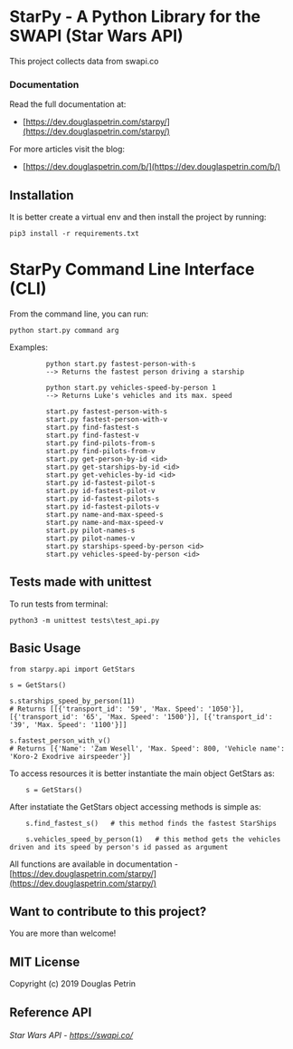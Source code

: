 # StarPy - A Python Library for the SWAPI (Star Wars API)
This project collects data from swapi.co

### Documentation

Read the full documentation at:

- [https://dev.douglaspetrin.com/starpy/](https://dev.douglaspetrin.com/starpy/) 

For more articles visit the blog:

- [https://dev.douglaspetrin.com/b/](https://dev.douglaspetrin.com/b/)

## Installation

It is better create a virtual env and then install the project by running:

    pip3 install -r requirements.txt


# StarPy Command Line Interface (CLI)  

From the command line, you can run:
    
    python start.py command arg 
             
Examples: 
     
             python start.py fastest-person-with-s
             --> Returns the fastest person driving a starship
             
             python start.py vehicles-speed-by-person 1 
             --> Returns Luke's vehicles and its max. speed
            
             start.py fastest-person-with-s
             start.py fastest-person-with-v
             start.py find-fastest-s
             start.py find-fastest-v
             start.py find-pilots-from-s
             start.py find-pilots-from-v
             start.py get-person-by-id <id>
             start.py get-starships-by-id <id>
             start.py get-vehicles-by-id <id>
             start.py id-fastest-pilot-s
             start.py id-fastest-pilot-v
             start.py id-fastest-pilots-s
             start.py id-fastest-pilots-v
             start.py name-and-max-speed-s
             start.py name-and-max-speed-v
             start.py pilot-names-s
             start.py pilot-names-v
             start.py starships-speed-by-person <id>
             start.py vehicles-speed-by-person <id>

             
## Tests made with unittest

To run tests from terminal: 

    python3 -m unittest tests\test_api.py

## Basic Usage   

    from starpy.api import GetStars

    s = GetStars()
    
    s.starships_speed_by_person(11)    
    # Returns [[{'transport_id': '59', 'Max. Speed': '1050'}], [{'transport_id': '65', 'Max. Speed': '1500'}], [{'transport_id': '39', 'Max. Speed': '1100'}]]
    
    s.fastest_person_with_v()
    # Returns [{'Name': 'Zam Wesell', 'Max. Speed': 800, 'Vehicle name': 'Koro-2 Exodrive airspeeder'}]
    
To access resources it is better instantiate the main object GetStars as:
        
        s = GetStars()

After instatiate the GetStars object accessing methods is simple as:

        s.find_fastest_s()   # this method finds the fastest StarShips
        
        s.vehicles_speed_by_person(1)   # this method gets the vehicles driven and its speed by person's id passed as argument     
    
    
All functions are available in documentation - [https://dev.douglaspetrin.com/starpy/](https://dev.douglaspetrin.com/starpy/)

## Want to contribute to this project?
You are more than welcome! 

## MIT License
Copyright (c) 2019 Douglas Petrin

## Reference API
###### Star Wars API - https://swapi.co/
